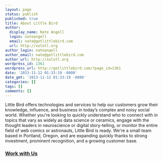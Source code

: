 ```yaml
---
layout: page
status: publish
published: true
title: About Little Bird
author:
  display_name: Nate Angell
  login: nateangell
  email: nate@getlittlebird.com
  url: http://xolotl.org
author_login: nateangell
author_email: nate@getlittlebird.com
author_url: http://xolotl.org
wordpress_id: 1361
wordpress_url: http://getlittlebird.com/?page_id=1361
date: '2013-11-12 01:33:19 -0800'
date_gmt: '2013-11-12 01:33:19 -0800'
categories: []
tags: []
comments: []
---
```

<p>Little Bird offers technologies and services to help our customers grow their knowledge, influence, and business in today’s complex and noisy social world. Whether you're looking to quickly understand who to connect with in topics that vary as widely as data science or ceramics, engage with the thought leaders in neuroscience or digital story-telling, or monitor the entire field of web comics or astronauts, Little Bird is ready. We're a small team based in Portland, Oregon, and are expanding quickly thanks to strong investment, prominent recognition, and a growing customer base.</p>
<h3><a title="Work with Us" href="http://getlittlebird.com/about/work/">Work with Us</a></h3>
